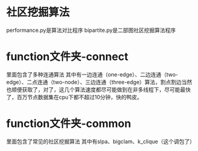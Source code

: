 # 社区挖掘算法
performance.py是算法对比程序
bipartite.py是二部图社区挖掘算法程序
# function文件夹-connect
里面包含了多种连通算法
其中有一边连通（one-edge）、二边连通（two-edge）、二点连通（two-node）、三边连通（three-edge）算法，割点割边当然也顺便获取了，对了，这几个算法速度都尽可能做到在非多线程下，尽可能最快了，百万节点数据集在cpu下都不超过10分钟，快的鸭皮。
# function文件夹-common
里面包含了常见的社区挖掘算法
其中有slpa、bigclam、k_clique（这个调包了）
